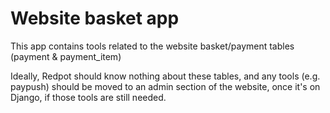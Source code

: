 # Website basket app
This app contains tools related to the website basket/payment tables (payment & payment_item)

Ideally, Redpot should know nothing about these tables, and any tools (e.g. paypush) should be moved to an
admin section of the website, once it's on Django, if those tools are still needed.
